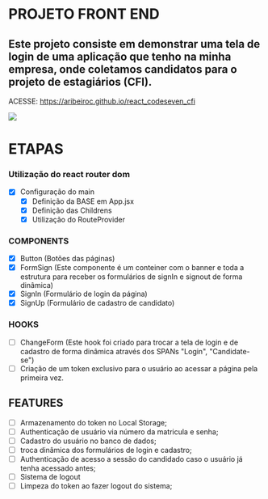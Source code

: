 # PROJETO FRONT END

## Este projeto consiste em demonstrar uma tela de login de uma aplicação que tenho na minha empresa, onde coletamos candidatos para o projeto de estagiários (CFI).

<div>
  <p>ACESSE:  <a href="">https://aribeiroc.github.io/react_codeseven_cfi</a></p>
  <img src="https://cdn.discordapp.com/attachments/1037246336669601812/1306845899401465898/image.png?ex=67382696&is=6736d516&hm=11515bc3e9767f7a9b310f1580283a18274212a9e2f972c17a08c6c523ce66da&"
</div>

# ETAPAS

### Utilização do react router dom
- [X] Configuração do main
  - [X] Definição da BASE em App.jsx
  - [X] Definição das Childrens
  - [X] Utilização do RouteProvider

### COMPONENTS
- [X] Button (Botões das páginas)
- [X] FormSign (Este componente é um conteiner com o banner e toda a estrutura para receber os formulários de signIn e signout de forma dinâmica)
- [X] SignIn (Formulário de login da página)
- [X] SignUp (Formulário de cadastro de candidato)

### HOOKS
- [ ] ChangeForm (Este hook foi criado para trocar a tela de login e de cadastro de forma dinâmica através dos SPANs "Login", "Candidate-se")
- [ ] Criação de um token exclusivo para o usuário ao acessar a página pela primeira vez.

## FEATURES
- [ ] Armazenamento do token no Local Storage;
- [ ] Authenticação de usuário via número da matricula e senha;
- [ ] Cadastro do usuário no banco de dados;
- [ ] troca dinâmica dos formulários de login e cadastro;
- [ ] Authenticação de acesso a sessão do candidado caso o usuário já tenha acessado antes;
- [ ] Sistema de logout
- [ ] Limpeza do token ao fazer logout do sistema;
